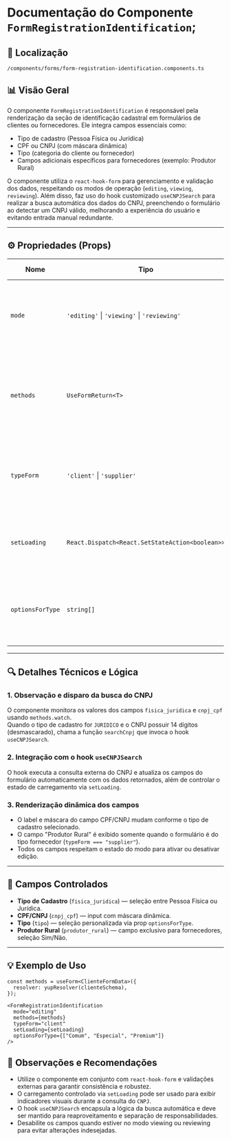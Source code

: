 # Documentação do Componente `FormRegistrationIdentification`;

## 📁 Localização

`/components/forms/form-registration-identification.components.ts`

## 📊 Visão Geral


O componente `FormRegistrationIdentification` é responsável pela renderização da seção de identificação cadastral em formulários de clientes ou fornecedores. Ele integra campos essenciais como:

- Tipo de cadastro (Pessoa Física ou Jurídica)
- CPF ou CNPJ (com máscara dinâmica)
- Tipo (categoria do cliente ou fornecedor)
- Campos adicionais específicos para fornecedores (exemplo: Produtor Rural)

O componente utiliza o `react-hook-form` para gerenciamento e validação dos dados, respeitando os modos de operação (`editing`, `viewing`, `reviewing`). Além disso, faz uso do hook customizado `useCNPJSearch` para realizar a busca automática dos dados do CNPJ, preenchendo o formulário ao detectar um CNPJ válido, melhorando a experiência do usuário e evitando entrada manual redundante.

---

## ⚙️ Propriedades (Props)

| Nome           | Tipo                                               | Descrição                                                                                                              | Opcional / Padrão          |
|----------------|---------------------------------------------------|------------------------------------------------------------------------------------------------------------------------|---------------------------|
| `mode`         | `'editing'` \| `'viewing'` \| `'reviewing'`       | Controla o estado do formulário, definindo se os campos são editáveis ou somente leitura/revisão.                      | Opcional, padrão: `'editing'` |
| `methods`      | `UseFormReturn<T>`                                 | Objeto retornado pelo hook `useForm` do `react-hook-form`, utilizado para registrar campos, controlar erros e valores. | Obrigatório                |
| `typeForm`     | `'client'` \| `'supplier'`                         | Define se o formulário refere-se a cliente ou fornecedor, para habilitar campos específicos.                           | Obrigatório                |
| `setLoading`   | `React.Dispatch<React.SetStateAction<boolean>>`   | Função para controlar o estado de loading durante a busca do CNPJ.                                                     | Obrigatório                |
| `optionsForType` | `string[]`                                       | Lista de opções para o campo "Tipo", permitindo customização conforme contexto do formulário.                          | Obrigatório                |

---

## 🔍 Detalhes Técnicos e Lógica

### 1. Observação e disparo da busca do CNPJ  
O componente monitora os valores dos campos `fisica_juridica` e `cnpj_cpf` usando `methods.watch`.  
Quando o tipo de cadastro for `JURIDICO` e o CNPJ possuir 14 dígitos (desmascarado), chama a função `searchCnpj` que invoca o hook `useCNPJSearch`.  

### 2. Integração com o hook `useCNPJSearch`  
O hook executa a consulta externa do CNPJ e atualiza os campos do formulário automaticamente com os dados retornados, além de controlar o estado de carregamento via `setLoading`.

### 3. Renderização dinâmica dos campos  
- O label e máscara do campo CPF/CNPJ mudam conforme o tipo de cadastro selecionado.  
- O campo "Produtor Rural" é exibido somente quando o formulário é do tipo fornecedor (`typeForm === "supplier"`).  
- Todos os campos respeitam o estado do modo para ativar ou desativar edição.  

---

## 📝 Campos Controlados

- **Tipo de Cadastro** (`fisica_juridica`) — seleção entre Pessoa Física ou Jurídica.  
- **CPF/CNPJ** (`cnpj_cpf`) — input com máscara dinâmica.  
- **Tipo** (`tipo`) — seleção personalizada via prop `optionsForType`.  
- **Produtor Rural** (`produtor_rural`) — campo exclusivo para fornecedores, seleção Sim/Não.

---

## 💡 Exemplo de Uso

```tsx
const methods = useForm<ClienteFormData>({
  resolver: yupResolver(clienteSchema),
});

<FormRegistrationIdentification
  mode="editing"
  methods={methods}
  typeForm="client"
  setLoading={setLoading}
  optionsForType={["Comum", "Especial", "Premium"]}
/>
```

## 🚀 Observações e Recomendações
- Utilize o componente em conjunto com `react-hook-form` e validações externas para garantir consistência e robustez.
- O carregamento controlado via `setLoading` pode ser usado para exibir indicadores visuais durante a consulta do `CNPJ`.
- O hook `useCNPJSearch` encapsula a lógica da busca automática e deve ser mantido para reaproveitamento e separação de responsabilidades.
- Desabilite os campos quando estiver no modo viewing ou reviewing para evitar alterações indesejadas.

